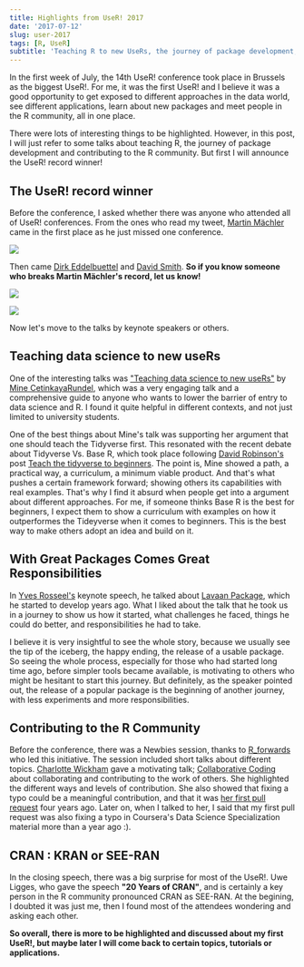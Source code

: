 ```yaml
---
title: Highlights from UseR! 2017
date: '2017-07-12'
slug: user-2017
tags: [R, UseR]
subtitle: 'Teaching R to new UseRs, the journey of package development, and more!'
---
```



In the first week of July, the 14th UseR! conference took place in Brussels as the biggest UseR!. For me, it was the first UseR! and I believe it was a good opportunity to get exposed to different approaches in the data world, see different applications, learn about new packages and meet people in the R community, all in one place. 

There were lots of interesting things to be highlighted. However, in this post, I will just refer to some talks about teaching R, the journey of package development and contributing to the R community. But first I will announce the UseR! record winner!

## The UseR! record winner

Before the conference, I asked whether there was anyone who attended all of UseR! conferences. From the ones who read my tweet, [Martin Mächler](https://twitter.com/MMaechler) came in the first place as he just missed one conference. 

![](/post/2017-07-12-user-2017/MM.png)

Then came [Dirk Eddelbuettel](https://twitter.com/eddelbuettel) and [David Smith](https://twitter.com/revodavid). **So if you know someone who breaks Martin Mächler's record, let us know!**

![](/post/2017-07-12-user-2017/DS.png)

![](/post/2017-07-12-user-2017/DE.png)

Now let's move to the talks by keynote speakers or others.

## Teaching data science to new useRs

One of the interesting talks was ["Teaching data science to new useRs"](https://github.com/mine-cetinkaya-rundel/2017-07-05-teach-ds-to-new-user) by [Mine CetinkayaRundel](https://twitter.com/minebocek), which was a very engaging talk and a comprehensive guide to anyone who wants to lower the barrier of entry to data science and R. I found it quite helpful in different contexts, and not just limited to university students. 

One of the best things about Mine's talk was supporting her argument that one should teach the Tidyverse first. This resonated with the recent debate about Tidyverse Vs. Base R, which took place following [David Robinson's](https://twitter.com/drob) post [Teach the tidyverse to beginners](http://varianceexplained.org/r/teach-tidyverse/). The point is, Mine showed a path, a practical way, a curriculum, a minimum viable product. And that's what pushes a certain framework forward; showing others its capabilities with real examples. That's why I find it absurd when people get into a argument about different approaches. For me, if someone thinks Base R is the best for beginners, I expect them to show a curriculum with examples on how it outperformes the Tideyverse when it comes to beginners. This is the best way to make others adopt an idea and build on it.

 
## With Great Packages Comes Great Responsibilities

In [Yves Rosseel's](http://users.ugent.be/~yrosseel/) keynote speech, he talked about [Lavaan Package](http://lavaan.ugent.be/), which he started to develop years ago. What I liked about the talk that he took us in a journey to show us how it started, what challenges he faced, things he could do better, and responsibilities he had to take. 

I believe it is very insightful to see the whole story, because we usually see the tip of the iceberg, the happy ending, the release of a usable package. So seeing the whole process, especially for those who had started long time ago, before simpler tools became available, is motivating to others who might be hesitant to start this journey. But definitely, as the speaker pointed out, the release of a popular package is the beginning of another journey, with less experiments and more responsibilities.


## Contributing to the R Community

Before the conference, there was a Newbies session, thanks to [R_forwards](http://forwards.github.io/) who led this initiative. The session included short talks about different topics. [Charlotte Wickham](https://twitter.com/CVWickham) gave a motivating talk; [Collaborative Coding](http://cwick.co.nz/talks/collab-code-user17/#/) about collaborating and contributing to the work of others. She highlighted the different ways and levels of contribution. She also showed that fixing a typo could be a meaningful contribution, and that it was [her first pull request](http://cwick.co.nz/talks/collab-code-user17/#/what-does-a-contribution-look-like) four years ago. Later on, when I talked to her, I said that my first pull request was also fixing a typo in Coursera's Data Science Specialization material more than a year ago :). 

## CRAN : KRAN or SEE-RAN

In the closing speech, there was a big surprise for most of the UseR!. Uwe Ligges, who gave the speech **"20 Years of CRAN"**, and is certainly a key person in the R community pronounced CRAN as SEE-RAN. At the begining, I doubted it was just me, then I found most of the attendees wondering and asking each other.

**So overall, there is more to be highlighted and discussed about my first UseR!, but maybe later I will come back to certain topics, tutorials or applications.**


